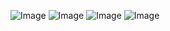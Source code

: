 ![Image](https://github.com/user-attachments/assets/615873c1-7a02-494b-9094-76e9d63da11d)
![Image](https://github.com/user-attachments/assets/e245cf4e-2729-4b5b-b6aa-1afe1a037387)
![Image](https://github.com/user-attachments/assets/ed0efa1a-a19c-4fe7-84f2-fb1e29bf9309)
![Image](https://github.com/user-attachments/assets/7449c23b-0201-4c7e-9b32-197837983f59)
